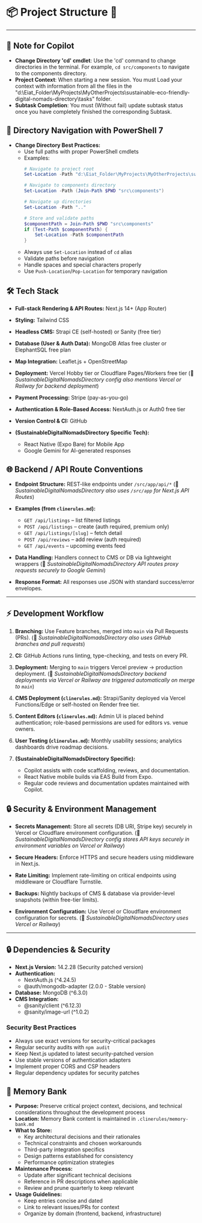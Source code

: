 # 📦 **Project Structure** 🚀

---
## 📑 **Note for Copilot**
* **Change Directory 'cd' cmdlet**: Use the 'cd' command to change directories in the terminal. For example, `cd src/components` to navigate to the components directory.
* **Project Context**: When starting a new session. You must Load your context with information from all the files in the "d:\Eiat_Folder\MyProjects\MyOtherProjects\sustainable-eco-friendly-digital-nomads-directory\tasks" folder.
* **Subtask Completion**: You must (Without fail) update subtask status once you have completely finished the corresponding Subtask.

## 📑 **Directory Navigation with PowerShell 7**
* **Change Directory Best Practices:**
  * Use full paths with proper PowerShell cmdlets
  * Examples:
    ```powershell
    # Navigate to project root
    Set-Location -Path "d:\Eiat_Folder\MyProjects\MyOtherProjects\sustainable-eco-friendly-digital-nomads-directory"
    
    # Navigate to components directory
    Set-Location -Path (Join-Path $PWD "src\components")
    
    # Navigate up directories
    Set-Location -Path ".."
    
    # Store and validate paths
    $componentPath = Join-Path $PWD "src\components"
    if (Test-Path $componentPath) {
        Set-Location -Path $componentPath
    }
    ```
  * Always use `Set-Location` instead of `cd` alias
  * Validate paths before navigation
  * Handle spaces and special characters properly
  * Use `Push-Location`/`Pop-Location` for temporary navigation
  
## 🛠️ **Tech Stack**

* **Full-stack Rendering & API Routes:** Next.js 14+ (App Router)
* **Styling:** Tailwind CSS
* **Headless CMS:** Strapi CE (self-hosted) or Sanity (free tier)
* **Database (User & Auth Data):** MongoDB Atlas free cluster or ElephantSQL free plan
* **Map Integration:** Leaflet.js + OpenStreetMap
* **Deployment:** Vercel Hobby tier or Cloudflare Pages/Workers free tier
  (📌 *SustainableDigitalNomadsDirectory config also mentions Vercel or Railway for backend deployment*)
* **Payment Processing:** Stripe (pay-as-you-go)
* **Authentication & Role-Based Access:** NextAuth.js or Auth0 free tier
* **Version Control & CI:** GitHub
* **(SustainableDigitalNomadsDirectory Specific Tech):**

  * React Native (Expo Bare) for Mobile App
  * Google Gemini for AI-generated responses


## 🌐 **Backend / API Route Conventions**

* **Endpoint Structure:** REST-like endpoints under `/src/app/api/*`
  (📌 *SustainableDigitalNomadsDirectory also uses `/src/app` for Next.js API Routes*)

* **Examples (from `clinerules.md`):**

  * `GET /api/listings` – list filtered listings
  * `POST /api/listings` – create (auth required, premium only)
  * `GET /api/listings/[slug]` – fetch detail
  * `POST /api/reviews` – add review (auth required)
  * `GET /api/events` – upcoming events feed

* **Data Handling:** Handlers connect to CMS or DB via lightweight wrappers
  (📌 *SustainableDigitalNomadsDirectory API routes proxy requests securely to Google Gemini*)

* **Response Format:** All responses use JSON with standard success/error envelopes.

---

## ⚡ **Development Workflow**

1. **Branching:** Use Feature branches, merged into `main` via Pull Requests (PRs).
   (📌 *SustainableDigitalNomadsDirectory also uses GitHub branches and pull requests*)
2. **CI:** GitHub Actions runs linting, type-checking, and tests on every PR.
3. **Deployment:** Merging to `main` triggers Vercel preview → production deployment.
   (📌 *SustainableDigitalNomadsDirectory backend deployments via Vercel or Railway are triggered automatically on merge to `main`*)
4. **CMS Deployment (`clinerules.md`):** Strapi/Sanity deployed via Vercel Functions/Edge or self-hosted on Render free tier.
5. **Content Editors (`clinerules.md`):** Admin UI is placed behind authentication; role-based permissions are used for editors vs. venue owners.
6. **User Testing (`clinerules.md`):** Monthly usability sessions; analytics dashboards drive roadmap decisions.
7. **(SustainableDigitalNomadsDirectory Specific):**

   * Copilot assists with code scaffolding, reviews, and documentation.
   * React Native mobile builds via EAS Build from Expo.
   * Regular code reviews and documentation updates maintained with Copilot.



## 🔒 **Security & Environment Management**

* **Secrets Management:** Store all secrets (DB URI, Stripe key) securely in Vercel or Cloudflare environment configuration.
  (📌 *SustainableDigitalNomadsDirectory config stores API keys securely in environment variables on Vercel or Railway*)

* **Secure Headers:** Enforce HTTPS and secure headers using middleware in Next.js.

* **Rate Limiting:** Implement rate-limiting on critical endpoints using middleware or Cloudflare Turnstile.

* **Backups:** Nightly backups of CMS & database via provider-level snapshots (within free-tier limits).

* **Environment Configuration:** Use Vercel or Cloudflare environment configuration for secrets.
  (📌 *SustainableDigitalNomadsDirectory uses Vercel or Railway*)

---

## 🔒 **Dependencies & Security**

* **Next.js Version:** 14.2.28 (Security patched version)
* **Authentication:** 
  * NextAuth.js (^4.24.5)
  * @auth/mongodb-adapter (2.0.0 - Stable version)
* **Database:** MongoDB (^6.3.0)
* **CMS Integration:** 
  * @sanity/client (^6.12.3)
  * @sanity/image-url (^1.0.2)

### Security Best Practices
* Always use exact versions for security-critical packages
* Regular security audits with `npm audit`
* Keep Next.js updated to latest security-patched version
* Use stable versions of authentication adapters
* Implement proper CORS and CSP headers
* Regular dependency updates for security patches

## 🧠 **Memory Bank**

* **Purpose:** Preserve critical project context, decisions, and technical considerations throughout the development process
* **Location:** Memory Bank content is maintained in `.clinerules/memory-bank.md`
* **What to Store:**
  * Key architectural decisions and their rationales
  * Technical constraints and chosen workarounds
  * Third-party integration specifics
  * Design patterns established for consistency
  * Performance optimization strategies
* **Maintenance Process:**
  * Update after significant technical decisions
  * Reference in PR descriptions when applicable
  * Review and prune quarterly to keep relevant
* **Usage Guidelines:** 
  * Keep entries concise and dated
  * Link to relevant issues/PRs for context
  * Organize by domain (frontend, backend, infrastructure)
